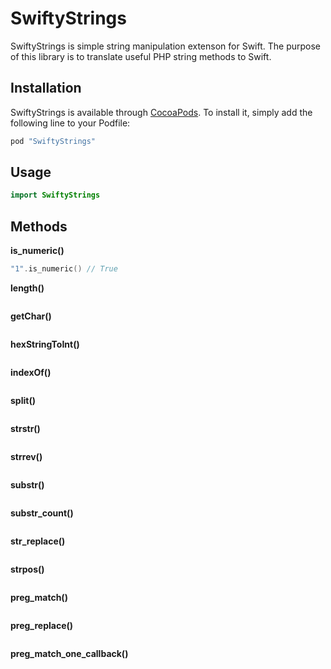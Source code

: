 SwiftyStrings
============

SwiftyStrings is simple string manipulation extenson for Swift. The purpose of this library is to translate useful PHP string methods to Swift.

## Installation

SwiftyStrings is available through [CocoaPods](http://cocoapods.org). To install
it, simply add the following line to your Podfile:

```ruby
pod "SwiftyStrings"
```

## Usage

```swift
import SwiftyStrings
```

## Methods

**is_numeric()**
```swift
"1".is_numeric() // True
```
**length()**
```swift

```

**getChar()**
```swift

```

**hexStringToInt()**
```swift

```

**indexOf()**
```swift

```

**split()**
```swift

```

**strstr()**
```swift

```

**strrev()**
```swift

```

**substr()**
```swift

```

**substr_count()**
```swift

```

**str_replace()**
```swift

```

**strpos()**
```swift

```

**preg_match()**
```swift

```

**preg_replace()**
```swift

```

**preg_match_one_callback()**
```swift

```
